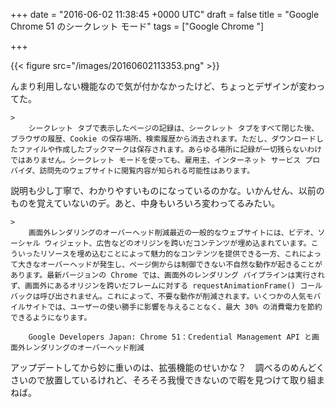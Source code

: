 
+++
date = "2016-06-02 11:38:45 +0000 UTC"
draft = false
title = "Google Chrome 51 のシークレット モード"
tags = ["Google Chrome "]

+++


{{< figure src="/images/20160602113353.png"  >}}

んまり利用しない機能なので気が付かなかったけど、ちょっとデザインが変わってた。

    >
        シークレット タブで表示したページの記録は、シークレット タブをすべて閉じた後、ブラウザの履歴、Cookie の保存場所、検索履歴から消去されます。ただし、ダウンロードしたファイルや作成したブックマークは保存されます。あらゆる場所に記録が一切残らないわけではありません。シークレット モードを使っても、雇用主、インターネット サービス プロバイダ、訪問先のウェブサイトに閲覧内容が知られる可能性はあります。

    
説明も少し丁寧で、わかりやすいものになっているのかな。いかんせん、以前のものを覚えていないのデ。あと、中身もいろいろ変わってるみたい。

    >
        画面外レンダリングのオーバーヘッド削減最近の一般的なウェブサイトには、ビデオ、ソーシャル ウィジェット、広告などのオリジンを跨いだコンテンツが埋め込まれています。こういったリソースを埋め込むことによって魅力的なコンテンツを提供できる一方、これによって大きなオーバーヘッドが発生し、ページ側からは制御できない不自然な動作が起きることがあります。最新バージョンの Chrome では、画面外のレンダリング パイプラインは実行されず、画面外にあるオリジンを跨いだフレームに対する requestAnimationFrame() コールバックは呼び出されません。これによって、不要な動作が削減されます。いくつかの人気モバイルサイトでは、ユーザーの使い勝手に影響を与えることなく、最大 30% の消費電力を節約できるようになります。

        Google Developers Japan: Chrome 51：Credential Management API と画面外レンダリングのオーバーヘッド削減
    
アップデートしてから妙に重いのは、拡張機能のせいかな？　調べるのめんどくさいので放置しているけれど、そろそろ我慢できないので暇を見つけて取り組まねば。


